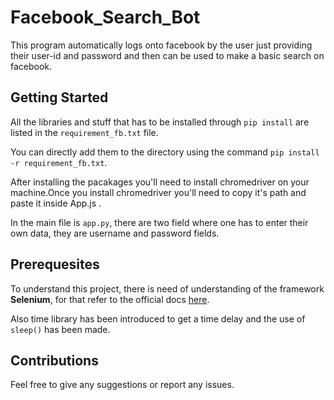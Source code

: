 # Facebook_Search_Bot
This program automatically logs onto facebook by the user just providing their user-id and password and then can be used to make a basic search on facebook.

## Getting Started
All the libraries and stuff that has to be installed through `pip install` are listed in the `requirement_fb.txt` file.

You can directly add them to the directory using the command `pip install -r requirement_fb.txt`.  

After installing the pacakages you'll need to install chromedriver on your machine.Once you install chromedriver you'll need to copy it's path and paste it inside App.js .

In the main file is `app.py`, there are two field where one has to enter their own data, they are username and password fields.

## Prerequesites
To understand this project, there is need of understanding of the framework **Selenium**, for that refer to the official docs [here](https://selenium-python.readthedocs.io/).

Also time library has been introduced to get a time delay and the use of `sleep()` has been made.

## Contributions
Feel free to give any suggestions or report any issues.
